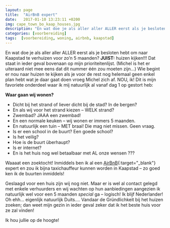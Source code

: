 ```yaml
---
layout: page
title:  "AirBnB expert"
date:   2017-01-10 13:23:11 +0200
img: cape_town_bo_kaap_houses.jpg
description: "En wat doe je als aller aller ALLER eerst als je besloten hebt om naar Kaapstad te verhuizen voor zo’n 5 maanden? JUIST: huizen kijken!!! Dat staat in ieder geval bovenaan op mijn prioriteitenlijst."
categories: [voorbereiding]
tags:  [voorbereiding, woning, airbnb, kaapstad]
---
```

En wat doe je als aller aller ALLER eerst als je besloten hebt om naar Kaapstad te verhuizen voor zo’n 5 maanden? **JUIST:** huizen kijken!!! Dat staat in ieder geval bovenaan op mijn prioriteitenlijst. (Michel is het er uiteraard niet mee eens dat dit nummer één zou moeten zijn…) Wie begint er nou naar huizen te kijken als je voor de rest nog helemaal geen enkel plan hebt wat je daar gaat doen vroeg Michel zich af. NOU, ik! Dit is mijn favoriete onderdeel waar ik mij natuurlijk al vanaf dag 1 op gestort heb:

**Waar gaan wij wonen?**

* Dicht bij het strand of liever dicht bij de stad? In de bergen? 
* En als wij voor het strand kiezen – WELK strand? 
* Zwembad? JAAA een zwembad! 
* En een normale keuken – wij wonen er immers 5 maanden.
* En natuurlijk een tuin – MET  braai! Die mag niet missen. Geen vraag. 
* Is er een school in de buurt? Een goede school? 
* Is het veilig? 
* Hoe is de buurt überhaupt? 
* Is er internet? 
* En is het huis nog wel betaalbaar met AL onze wensen ??? 


Waaaat een zoektocht! Inmiddels ben ik al een [AirBnB](http://www.airbnb.com/c/mtol){:target="_blank"} expert en zou ik bijna taxichauffeur kunnen worden in Kaapstad – zo goed ken ik de buurten inmiddels! 

Geslaagd voor een huis zijn wij nog niet. Maar er is wel al contact gelegd met enkele verhuurders en wij wachten op hun aanbiedingen aangezien ik natuurlijk wel voor een 5 maanden *special* ga – logisch! Ik blijf Nederlander! Oh ehh… eigenlijk natuurlijk Duits…. Vandaar de Gründlichkeit bij het huizen zoeken; dan weet mijn gezin in ieder geval zeker dat ik het beste huis voor ze zal vinden! 

Ik hou jullie op de hoogte! 